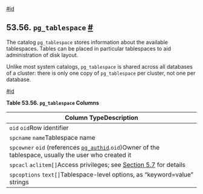 [#id](#CATALOG-PG-TABLESPACE)

## 53.56. `pg_tablespace` [#](#CATALOG-PG-TABLESPACE)



The catalog `pg_tablespace` stores information about the available tablespaces. Tables can be placed in particular tablespaces to aid administration of disk layout.

Unlike most system catalogs, `pg_tablespace` is shared across all databases of a cluster: there is only one copy of `pg_tablespace` per cluster, not one per database.

[#id](#id-1.10.4.58.5)

**Table 53.56. `pg_tablespace` Columns**

| Column TypeDescription                                                                                                            |
| --------------------------------------------------------------------------------------------------------------------------------- |
| `oid` `oid`Row identifier                                                                                                         |
| `spcname` `name`Tablespace name                                                                                                   |
| `spcowner` `oid` (references [`pg_authid`](catalog-pg-authid).`oid`)Owner of the tablespace, usually the user who created it |
| `spcacl` `aclitem[]`Access privileges; see [Section 5.7](ddl-priv) for details                                               |
| `spcoptions` `text[]`Tablespace-level options, as “keyword=value” strings                                                         |